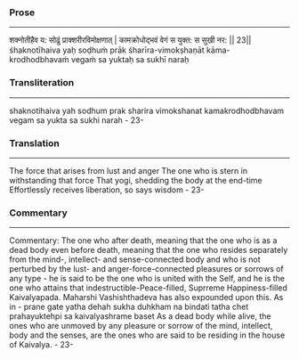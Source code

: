 ### Prose 
 --- 
शक्नोतीहैव य: सोढुं प्राक्शरीरविमोक्षणात् |
कामक्रोधोद्भवं वेगं स युक्त: स सुखी नर: || 23||
śhaknotīhaiva yaḥ soḍhuṁ prāk śharīra-vimokṣhaṇāt
kāma-krodhodbhavaṁ vegaṁ sa yuktaḥ sa sukhī naraḥ

### Transliteration 
 --- 
shaknotihaiva yah sodhum prak sharira vimokshanat kamakrodhodbhavam vegam sa yukta sa sukhi narah - 23-

### Translation 
 --- 
The force that arises from lust and anger The one who is stern in withstanding that force That yogi, shedding the body at the end-time Effortlessly receives liberation, so says wisdom - 23-

### Commentary 
 --- 
Commentary: The one who after death, meaning that the one who is as a dead body even before death, meaning that the one who resides separately from the mind-, intellect- and sense-connected body and who is not perturbed by the lust- and anger-force-connected pleasures or sorrows of any type - he is said to be the one who is united with the Self, and he is the one who attains that indestructible-Peace-filled, Suprreme Happiness-filled Kaivalyapada. Maharshi Vashishthadeva has also expounded upon this. As in - prane gate yatha dehah sukha duhkham na bindati tatha chet prahayuktehpi sa kaivalyashrame baset As a dead body while alive, the ones who are unmoved by any pleasure or sorrow of the mind, intellect, body and the senses, are the ones who are said to be residing in the house of Kaivalya. - 23-